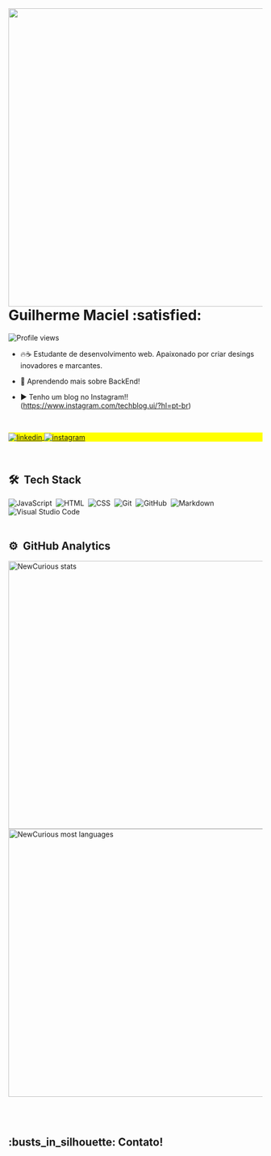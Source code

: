 <img align="right" height="590em" src="https://raw.githubusercontent.com/gist/NewCurious/8fa7f6915b7395b584b50f0e970c8f86/raw/909555a201c6ea789e827182c5d8bfe7d91ccb4b/CardProfile.svg"/>

<h1 align="left">Guilherme Maciel :satisfied:</h1>
<p align="left"> <img src="https://komarev.com/ghpvc/?username=NewCurious&color=yellow" alt="Profile views" /> </p>

- 🔥:coffee: Estudante de desenvolvimento web. Apaixonado por criar desings inovadores e marcantes.
- :closed_book: Aprendendo mais sobre BackEnd!

- ▶️ Tenho um blog no Instagram!! (https://www.instagram.com/techblog.ui/?hl=pt-br)

<br>
<p align="left" style="background:yellow">
<a href="https://www.linkedin.com/in/guilherme-maciel-84094a186/" target="_blank">
  <img align="center" src="https://img.shields.io/badge/-GuilhermeMaciel-05122A?style=flat&logo=linkedin" alt="linkedin"/>
</a>
<a href="https://www.instagram.com/techblog.ui/?hl=pt-br" target="_blank">
 <img align="center" src="https://img.shields.io/badge/-TechBlog-05122A?style=flat&logo=instagram" alt="instagram"/>
</a>
</p>
<br>

## 🛠 &nbsp;Tech Stack

![JavaScript](https://img.shields.io/badge/-JavaScript-05122A?style=flat&logo=javascript)&nbsp;
![HTML](https://img.shields.io/badge/-HTML-05122A?style=flat&logo=HTML5)&nbsp;
![CSS](https://img.shields.io/badge/-CSS-05122A?style=flat&logo=CSS3&logoColor=1572B6)&nbsp;
![Git](https://img.shields.io/badge/-Git-05122A?style=flat&logo=git)&nbsp;
![GitHub](https://img.shields.io/badge/-GitHub-05122A?style=flat&logo=github)&nbsp;
![Markdown](https://img.shields.io/badge/-Markdown-05122A?style=flat&logo=markdown)&nbsp;
![Visual Studio Code](https://img.shields.io/badge/-Visual%20Studio%20Code-05122A?style=flat&logo=visual-studio-code&logoColor=007ACC)&nbsp;
<br><br>

## ⚙️ &nbsp;GitHub Analytics

<p align="left">
<img width="530em" src="https://github-readme-stats.vercel.app/api?username=NewCurious&show_icons=true&theme=vision-friendly-dark" alt="NewCurious stats"/>
<img width="530em" src="https://github-readme-stats.vercel.app/api/top-langs/?username=NewCurious&layout=compact&theme=vision-friendly-dark" alt="NewCurious most languages"/>
</p>

<br><br>

 <h2 align="left"> :busts_in_silhouette: Contato!</h2>
